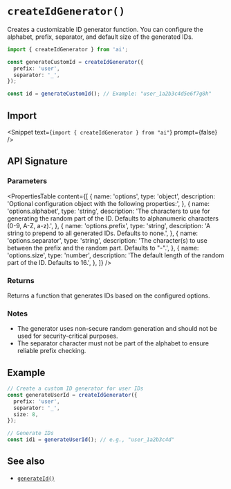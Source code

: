
# `createIdGenerator()`

Creates a customizable ID generator function. You can configure the alphabet, prefix, separator, and default size of the generated IDs.

```ts
import { createIdGenerator } from 'ai';

const generateCustomId = createIdGenerator({
  prefix: 'user',
  separator: '_',
});

const id = generateCustomId(); // Example: "user_1a2b3c4d5e6f7g8h"
```

## Import

<Snippet text={`import { createIdGenerator } from "ai"`} prompt={false} />

## API Signature

### Parameters

<PropertiesTable
  content={[
    {
      name: 'options',
      type: 'object',
      description:
        'Optional configuration object with the following properties:',
    },
    {
      name: 'options.alphabet',
      type: 'string',
      description:
        'The characters to use for generating the random part of the ID. Defaults to alphanumeric characters (0-9, A-Z, a-z).',
    },
    {
      name: 'options.prefix',
      type: 'string',
      description:
        'A string to prepend to all generated IDs. Defaults to none.',
    },
    {
      name: 'options.separator',
      type: 'string',
      description:
        'The character(s) to use between the prefix and the random part. Defaults to "-".',
    },
    {
      name: 'options.size',
      type: 'number',
      description:
        'The default length of the random part of the ID. Defaults to 16.',
    },
  ]}
/>

### Returns

Returns a function that generates IDs based on the configured options.

### Notes

- The generator uses non-secure random generation and should not be used for security-critical purposes.
- The separator character must not be part of the alphabet to ensure reliable prefix checking.

## Example

```ts
// Create a custom ID generator for user IDs
const generateUserId = createIdGenerator({
  prefix: 'user',
  separator: '_',
  size: 8,
});

// Generate IDs
const id1 = generateUserId(); // e.g., "user_1a2b3c4d"
```

## See also

- [`generateId()`](/docs/reference/ai-sdk-core/generate-id)
